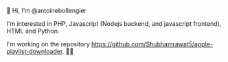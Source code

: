 👋 Hi, I’m @antoinebollengier

I'm interested in PHP, Javascript (Nodejs backend, and javascript frontend), HTML and Python.

I'm working on the repository https://github.com/Shubhamrawat5/apple-playlist-downloader. 🎵🎵

<!---
antoinebollengier/antoinebollengier is a ✨ special ✨ repository because its `README.md` (this file) appears on your GitHub profile.
You can click the Preview link to take a look at your changes.
--->
